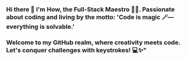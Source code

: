 ### Hi there 👋 I'm How, the Full-Stack Maestro 🧙‍♂️. Passionate about coding and living by the motto: 'Code is magic 🪄—everything is solvable.' 
### Welcome to my GitHub realm, where creativity meets code. Let's conquer challenges with keystrokes! 💻✨"

<!--
**Howwoh1996/Howwoh1996** is a ✨ _special_ ✨ repository because its `README.md` (this file) appears on your GitHub profile.

Here are some ideas to get you started:

- 🔭 I’m currently working on ...
- 🌱 I’m currently learning ...
- 👯 I’m looking to collaborate on ...
- 🤔 I’m looking for help with ...
- 💬 Ask me about ...
- 📫 How to reach me: ...
- 😄 Pronouns: ...
- ⚡ Fun fact: ...
-->
